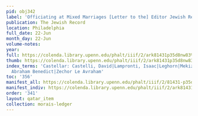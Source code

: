 ```yaml
---
pid: obj342
label: 'Officiating at Mixed Marriages [Letter to the] Editor Jewish Record: [...].'
publication: The Jewish Record
location: Philadelphia
full_date: 22-Jun
month_day: 22-Jun
volume-notes:
year:
full: https://colenda.library.upenn.edu/phalt/iiif/2/ark81431p35d8nw83%2FSHA256E-s7840631--143f14a306c82440cf75a39886292ee2845bcdafc8e73a816c74692665623319.jpeg/full/3500,/0/default.jpg
thumb: https://colenda.library.upenn.edu/phalt/iiif/2/ark81431p35d8nw83%2FSHA256E-s7840631--143f14a306c82440cf75a39886292ee2845bcdafc8e73a816c74692665623319.jpeg/full/!200,200/0/default.jpg
index_terms: 'Castellar: Castelli, David|Lampronti, Isaac|Leghorn|Mekizei Nirdamim|Piperno,
  Abraham Benedict|Zechor Le Avraham'
toc: '356'
manifest_all: https://colenda.library.upenn.edu/phalt/iiif/2/81431-p35d8nw83/manifest
manifest_indiv: https://colenda.library.upenn.edu/phalt/iiif/2/ark81431p35d8nw83%2FSHA256E-s7840631--143f14a306c82440cf75a39886292ee2845bcdafc8e73a816c74692665623319.jpeg
order: '341'
layout: qatar_item
collection: morais-ledger
---
```

